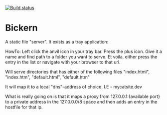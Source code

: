 [![Build status](https://ci.appveyor.com/api/projects/status/a0vcwwelvrwsm998?svg=true)](https://ci.appveyor.com/project/alexintime/bickern)
# Bickern
A static file "server".
It exists as a tray application:

HowTo:
Left click the anvil icon in your tray bar.
Press the plus icon.
Give it a name and find path to a folder you want to serve.
Et voila. either press the entry in the list or navigate with your browser to that url.


Will serve directories that has either of the following files
"index.html",
"index.htm",
"default.html",
"default.htm"

It will map it to a local "dns"-address of choice. I.E - mycatsite.dev

What is really going on is that it maps a proxy from 127.0.0.1:{available port} to a private address in the 127.0.0.0/8 space
and then adds an entry in the hostfile for that ip.

